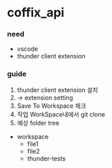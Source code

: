 # coffix_api

### need
- vscode
- thunder client extension

### guide

1. thunder client extension 설치
2. -> extension setting
3. Save To Workspace 체크
4. 작업 WorkSpace내에서 git clone
5. 예상 folder tree
- workspace
  - file1
  - file2
  - thunder-tests   
